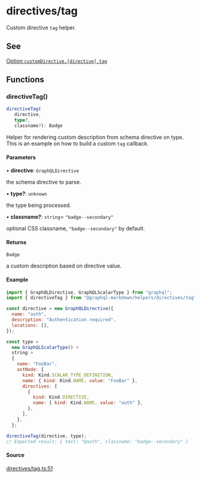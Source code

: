 # directives/tag

Custom directive `tag` helper.

## See

[Option `customDirective.[directive].tag`](https://graphql-markdown.dev/docs/advanced/custom-directive#tag)

## Functions

### directiveTag()

```ts
directiveTag(
   directive,
   type?,
   classname?): Badge
```

Helper for rendering custom description from schema directive on type.
This is an example on how to build a custom `tag` callback.

#### Parameters

• **directive**: `GraphQLDirective`

the schema directive to parse.

• **type?**: `unknown`

the type being processed.

• **classname?**: `string`= `"badge--secondary"`

optional CSS classname, `"badge--secondary"` by default.

#### Returns

`Badge`

a custom description based on directive value.

#### Example

```js
import { GraphQLDirective, GraphQLScalarType } from "graphql";
import { directiveTag } from "@graphql-markdown/helpers/directives/tag";

const directive = new GraphQLDirective({
  name: "auth",
  description: "Authentication required",
  locations: [],
});

const type =
  new GraphQLScalarType() <
  string >
  {
    name: "FooBar",
    astNode: {
      kind: Kind.SCALAR_TYPE_DEFINITION,
      name: { kind: Kind.NAME, value: "FooBar" },
      directives: [
        {
          kind: Kind.DIRECTIVE,
          name: { kind: Kind.NAME, value: "auth" },
        },
      ],
    },
  };

directiveTag(directive, type);
// Expected result: { text: "@auth", classname: "badge--secondary" }
```

#### Source

[directives/tag.ts:51](https://github.com/graphql-markdown/graphql-markdown/blob/main/packages/helpers/src/directives/tag.ts#L51)
